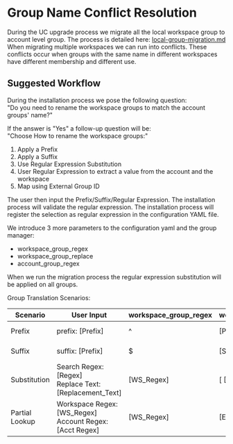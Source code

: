 # Group Name Conflict Resolution
During the UC upgrade process we migrate all the local workspace group to account level group.
The process is detailed here: [local-group-migration.md](local-group-migration.md)
<br/>
When migrating multiple workspaces we can run into conflicts. 
These conflicts occur when groups with the same name in different workspaces have different membership and different use.

## Suggested Workflow
During the installation process we pose the following question:
<br/>
"Do you need to rename the workspace groups to match the account groups' name?"


If the answer is "Yes" a follow-up question will be:
<br/>
"Choose How to rename the workspace groups:"
1. Apply a Prefix
2. Apply a Suffix
3. Use Regular Expression Substitution
4. User Regular Expression to extract a value from the account and the workspace
5. Map using External Group ID 

The user then input the Prefix/Suffix/Regular Expression.
The installation process will validate the regular expression.
The installation process will register the selection as regular expression in the configuration YAML file.

We introduce 3 more parameters to the configuration yaml and the group manager:
- workspace_group_regex
- workspace_group_replace
- account_group_regex

When we run the migration process the regular expression substitution will be applied on all groups.


Group Translation Scenarios:

| Scenario       | User Input                                                   | workspace_group_regex | workspace_group_replace | account_group_regex | Example                                          |
|----------------|--------------------------------------------------------------|-----------------------|-------------------------|---------------------|--------------------------------------------------|
| Prefix         | prefix: [Prefix]                                             | ^                     | [Prefix]                | [EMPTY]             | data_engineers --> prod_data_engineers           |
| Suffix         | suffix: [Prefix]                                             | $                     | [Suffix]                | [EMPTY]             | data_engineers --> data_engineers_prod           |
| Substitution   | Search Regex: [Regex]<br/>Replace Text:[Replacement_Text]    | [WS_Regex]            | [ [Replacement_Text]    | [Empty]             | corp_tech_data_engineers --> prod_data_engineers |
| Partial Lookup | Workspace Regex: [WS_Regex]<br/> Account Regex: [Acct Regex] | [WS_Regex]            | [Empty]                 | [Acct_Regex]        | data_engineers(12345) --> data_engs(12345)       |